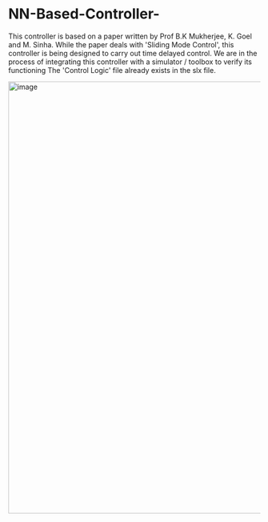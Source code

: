 # NN-Based-Controller-
This controller is based on a paper written by Prof B.K Mukherjee, K. Goel and M. Sinha.
While the paper deals with 'Sliding Mode Control', this controller is being designed to carry out time delayed control.
We are in the process of integrating this controller with a simulator / toolbox to verify its functioning
The 'Control Logic' file already exists in the slx file. 

<img width="1570" height="862" alt="image" src="https://github.com/user-attachments/assets/f192549a-a2e9-4765-bc17-93ecd54df4f4" />
